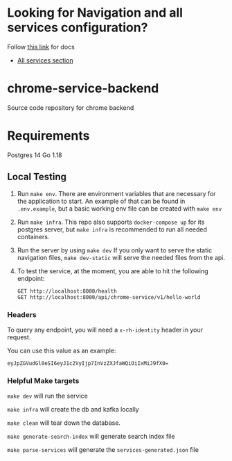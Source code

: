 # Looking for Navigation and all services configuration? 

Follow [this link](./docs/cloud-services-config.md) for docs

- [All services section](./docs/cloud-services-config.md#allservices)

# chrome-service-backend
Source code repository for chrome backend

# Requirements
Postgres 14
Go 1.18

## Local Testing

1. Run `make env`. There are environment variables that are necessary for the application to start.
   An example of that can be found in `.env.example`, but a basic working env file can be created with `make env`

2. Run `make infra`. This repo also supports `docker-compose up` for its postgres server, but `make infra` 
   is recommended to run all needed containers. 

3. Run the server by using `make dev`
   If you only want to serve the static navigation files, `make dev-static` will serve the needed files from the api.

4. To test the service, at the moment, you are able to hit the following endpoint:

    ```
    GET http://localhost:8000/health
    GET http://localhost:8000/api/chrome-service/v1/hello-world
    ```

### Headers

To query any endpoint, you will need a `x-rh-identity` header in your request.

You can use this value as an example:

```
eyJpZGVudGl0eSI6eyJ1c2VyIjp7InVzZXJfaWQiOiIxMiJ9fX0=
```

### Helpful Make targets



`make dev` will run the service

`make infra` will create the db and kafka locally

`make clean` will tear down the database.

`make generate-search-index` will generate search index file

`make parse-services` will generate the `services-generated.json` file 
